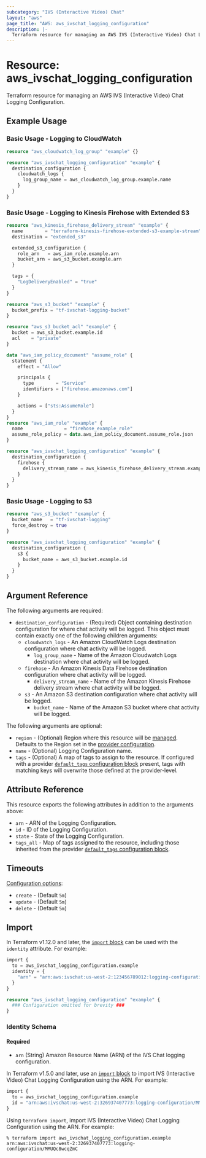 ```yaml
---
subcategory: "IVS (Interactive Video) Chat"
layout: "aws"
page_title: "AWS: aws_ivschat_logging_configuration"
description: |-
  Terraform resource for managing an AWS IVS (Interactive Video) Chat Logging Configuration.
---
```


# Resource: aws_ivschat_logging_configuration

Terraform resource for managing an AWS IVS (Interactive Video) Chat Logging Configuration.

## Example Usage

### Basic Usage - Logging to CloudWatch

```terraform
resource "aws_cloudwatch_log_group" "example" {}

resource "aws_ivschat_logging_configuration" "example" {
  destination_configuration {
    cloudwatch_logs {
      log_group_name = aws_cloudwatch_log_group.example.name
    }
  }
}
```

### Basic Usage - Logging to Kinesis Firehose with Extended S3

```terraform
resource "aws_kinesis_firehose_delivery_stream" "example" {
  name        = "terraform-kinesis-firehose-extended-s3-example-stream"
  destination = "extended_s3"

  extended_s3_configuration {
    role_arn   = aws_iam_role.example.arn
    bucket_arn = aws_s3_bucket.example.arn
  }

  tags = {
    "LogDeliveryEnabled" = "true"
  }
}

resource "aws_s3_bucket" "example" {
  bucket_prefix = "tf-ivschat-logging-bucket"
}

resource "aws_s3_bucket_acl" "example" {
  bucket = aws_s3_bucket.example.id
  acl    = "private"
}

data "aws_iam_policy_document" "assume_role" {
  statement {
    effect = "Allow"

    principals {
      type        = "Service"
      identifiers = ["firehose.amazonaws.com"]
    }

    actions = ["sts:AssumeRole"]
  }
}
resource "aws_iam_role" "example" {
  name               = "firehose_example_role"
  assume_role_policy = data.aws_iam_policy_document.assume_role.json
}

resource "aws_ivschat_logging_configuration" "example" {
  destination_configuration {
    firehose {
      delivery_stream_name = aws_kinesis_firehose_delivery_stream.example.name
    }
  }
}
```

### Basic Usage - Logging to S3

```terraform
resource "aws_s3_bucket" "example" {
  bucket_name   = "tf-ivschat-logging"
  force_destroy = true
}

resource "aws_ivschat_logging_configuration" "example" {
  destination_configuration {
    s3 {
      bucket_name = aws_s3_bucket.example.id
    }
  }
}
```

## Argument Reference

The following arguments are required:

* `destination_configuration` - (Required) Object containing destination configuration for where chat activity will be logged. This object must contain exactly one of the following children arguments:
    * `cloudwatch_logs` - An Amazon CloudWatch Logs destination configuration where chat activity will be logged.
        * `log_group_name` - Name of the Amazon Cloudwatch Logs destination where chat activity will be logged.
    * `firehose` - An Amazon Kinesis Data Firehose destination configuration where chat activity will be logged.
        * `delivery_stream_name` - Name of the Amazon Kinesis Firehose delivery stream where chat activity will be logged.
    * `s3` - An Amazon S3 destination configuration where chat activity will be logged.
        * `bucket_name` - Name of the Amazon S3 bucket where chat activity will be logged.

The following arguments are optional:

* `region` - (Optional) Region where this resource will be [managed](https://docs.aws.amazon.com/general/latest/gr/rande.html#regional-endpoints). Defaults to the Region set in the [provider configuration](https://registry.terraform.io/providers/hashicorp/aws/latest/docs#aws-configuration-reference).
* `name` - (Optional) Logging Configuration name.
* `tags` - (Optional) A map of tags to assign to the resource. If configured with a provider [`default_tags` configuration block](https://registry.terraform.io/providers/hashicorp/aws/latest/docs#default_tags-configuration-block) present, tags with matching keys will overwrite those defined at the provider-level.

## Attribute Reference

This resource exports the following attributes in addition to the arguments above:

* `arn` - ARN of the Logging Configuration.
* `id` - ID of the Logging Configuration.
* `state` - State of the Logging Configuration.
* `tags_all` - Map of tags assigned to the resource, including those inherited from the provider [`default_tags` configuration block](https://registry.terraform.io/providers/hashicorp/aws/latest/docs#default_tags-configuration-block).

## Timeouts

[Configuration options](https://www.terraform.io/docs/configuration/blocks/resources/syntax.html#operation-timeouts):

* `create` - (Default `5m`)
* `update` - (Default `5m`)
* `delete` - (Default `5m`)

## Import


In Terraform v1.12.0 and later, the [`import` block](https://developer.hashicorp.com/terraform/language/import) can be used with the `identity` attribute. For example:

```terraform
import {
  to = aws_ivschat_logging_configuration.example
  identity = {
    "arn" = "arn:aws:ivschat:us-west-2:123456789012:logging-configuration/abcdABCDefgh"
  }
}

resource "aws_ivschat_logging_configuration" "example" {
  ### Configuration omitted for brevity ###
}
```

### Identity Schema

#### Required

- `arn` (String) Amazon Resource Name (ARN) of the IVS Chat logging configuration.

In Terraform v1.5.0 and later, use an [`import` block](https://developer.hashicorp.com/terraform/language/import) to import IVS (Interactive Video) Chat Logging Configuration using the ARN. For example:

```terraform
import {
  to = aws_ivschat_logging_configuration.example
  id = "arn:aws:ivschat:us-west-2:326937407773:logging-configuration/MMUQc8wcqZmC"
}
```

Using `terraform import`, import IVS (Interactive Video) Chat Logging Configuration using the ARN. For example:

```console
% terraform import aws_ivschat_logging_configuration.example arn:aws:ivschat:us-west-2:326937407773:logging-configuration/MMUQc8wcqZmC
```
